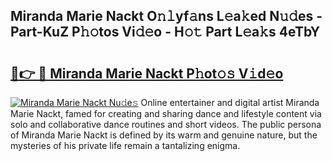 ## Miranda Marie Nackt O𝚗𝚕yf𝚊ns L𝚎a𝚔ed N𝚞𝚍es - Part-KuZ P𝚑𝚘tos Vi𝚍𝚎o - H𝚘𝚝 Part L𝚎a𝚔s 4eTbY

# <h2><a href="http://kf388ib.oniu.top/?m=Miranda+Marie+Nackt">🔗👉 🔴 Miranda Marie Nackt P𝚑ot𝚘𝚜 V𝚒d𝚎o</a></h2>

[![Miranda Marie Nackt Nu𝚍e𝚜](https://i.imgur.com/0qMVB7G.gif)](http://kf388ib.oniu.top/?m=Miranda+Marie+Nackt)
Online entertainer and digital artist Miranda Marie Nackt, famed for creating and sharing dance and lifestyle content via solo and collaborative dance routines and short videos. The public persona of Miranda Marie Nackt is defined by its warm and genuine nature, but the mysteries of his private life remain a tantalizing enigma.  
